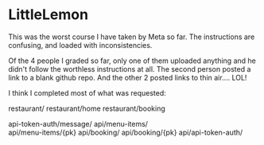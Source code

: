 # LittleLemon

This was the worst course I have taken by Meta so far.
The instructions are confusing, and loaded with inconsistencies.

Of the 4 people I graded so far, only one of them  uploaded anything and he didn't follow the worthless instructions at all.
The second person posted a link to a blank github repo.
And the other 2 posted links to thin air.... LOL!

I think I completed most of what was requested:

restaurant/
restaurant/home
restaurant/booking

api-token-auth/message/ 
api/menu-items/  
api/menu-items/{pk}
api/booking/
api/booking/{pk}
api/api-token-auth/

   

